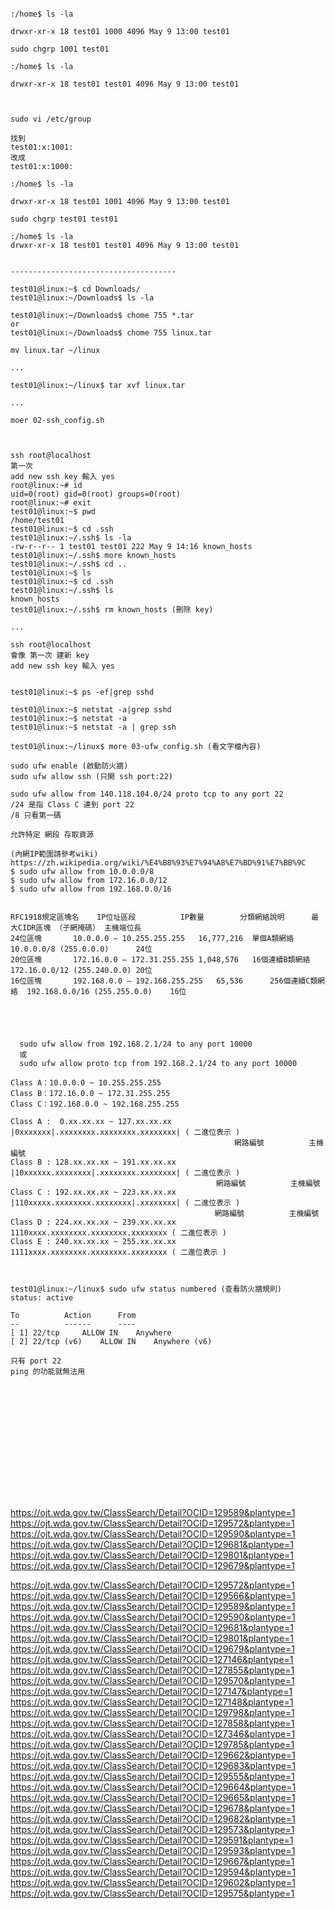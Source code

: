 

```

:/home$ ls -la

drwxr-xr-x 18 test01 1000 4096 May 9 13:00 test01

sudo chgrp 1001 test01

:/home$ ls -la

drwxr-xr-x 18 test01 test01 4096 May 9 13:00 test01



sudo vi /etc/group

找到 
test01:x:1001:
改成
test01:x:1000:

:/home$ ls -la

drwxr-xr-x 18 test01 1001 4096 May 9 13:00 test01

sudo chgrp test01 test01

:/home$ ls -la
drwxr-xr-x 18 test01 test01 4096 May 9 13:00 test01


-------------------------------------

test01@linux:~$ cd Downloads/
test01@linux:~/Downloads$ ls -la
 
test01@linux:~/Downloads$ chome 755 *.tar
or 
test01@linux:~/Downloads$ chome 755 linux.tar

mv linux.tar ~/linux

...

test01@linux:~/linux$ tar xvf linux.tar

...

moer 02-ssh_config.sh



ssh root@localhost
第一次
add new ssh key 輸入 yes
root@linux:~# id
uid=0(root) gid=0(root) groups=0(root)
root@linux:~# exit
test01@linux:~$ pwd
/home/test01
test01@linux:~$ cd .ssh
test01@linux:~/.ssh$ ls -la
-rw-r--r-- 1 test01 test01 222 May 9 14:16 known_hosts
test01@linux:~/.ssh$ more known_hosts
test01@linux:~/.ssh$ cd ..
test01@linux:~$ ls
test01@linux:~$ cd .ssh
test01@linux:~/.ssh$ ls
known_hosts
test01@linux:~/.ssh$ rm known_hosts (刪除 key)

...

ssh root@localhost
會像 第一次 建新 key
add new ssh key 輸入 yes


test01@linux:~$ ps -ef|grep sshd

test01@linux:~$ netstat -a|grep sshd
test01@linux:~$ netstat -a
test01@linux:~$ netstat -a | grep ssh

test01@linux:~/linux$ more 03-ufw_config.sh (看文字檔內容)

sudo ufw enable (啟動防火牆)
sudo ufw allow ssh (只開 ssh port:22)

sudo ufw allow from 140.118.104.0/24 proto tcp to any port 22
/24 是指 Class C 連到 port 22
/8 只看第一碼

允許特定 網段 存取資源

(內網IP範圍請參考wiki) https://zh.wikipedia.org/wiki/%E4%B8%93%E7%94%A8%E7%BD%91%E7%BB%9C
$ sudo ufw allow from 10.0.0.0/8
$ sudo ufw allow from 172.16.0.0/12
$ sudo ufw allow from 192.168.0.0/16


RFC1918規定區塊名	IP位址區段			IP數量		分類網絡說明		最大CIDR區塊 （子網掩碼）	主機端位長
24位區塊		10.0.0.0 – 10.255.255.255	16,777,216	單個A類網絡		10.0.0.0/8 (255.0.0.0)		24位
20位區塊		172.16.0.0 – 172.31.255.255	1,048,576	16個連續B類網絡		172.16.0.0/12 (255.240.0.0)	20位
16位區塊		192.168.0.0 – 192.168.255.255	65,536		256個連續C類網絡	192.168.0.0/16 (255.255.0.0)	16位





  sudo ufw allow from 192.168.2.1/24 to any port 10000
  或
  sudo ufw allow proto tcp from 192.168.2.1/24 to any port 10000

Class A：10.0.0.0 ~ 10.255.255.255
Class B：172.16.0.0 ~ 172.31.255.255
Class C：192.168.0.0 ~ 192.168.255.255

Class A :  0.xx.xx.xx ~ 127.xx.xx.xx            |0xxxxxxx|.xxxxxxxx.xxxxxxxx.xxxxxxxx| ( 二進位表示 )        
                                                  網路編號          主機編號
Class B : 128.xx.xx.xx ~ 191.xx.xx.xx           |10xxxxxx.xxxxxxxx|.xxxxxxxx.xxxxxxxx| ( 二進位表示 )
                　　　　　　　　　　 　　         網路編號          主機編號
Class C : 192.xx.xx.xx ~ 223.xx.xx.xx           |110xxxxx.xxxxxxxx.xxxxxxxx|.xxxxxxxx| ( 二進位表示 )
                　　　　　　　　　　　　　        網路編號          主機編號
Class D : 224.xx.xx.xx ~ 239.xx.xx.xx           1110xxxx.xxxxxxxx.xxxxxxxx.xxxxxxxx ( 二進位表示 )
Class E : 240.xx.xx.xx ~ 255.xx.xx.xx           1111xxxx.xxxxxxxx.xxxxxxxx.xxxxxxxx ( 二進位表示 )



test01@linux:~/linux$ sudo ufw status numbered (查看防火牆規則)
status: active

To			Action		From
--			------		----
[ 1] 22/tcp		ALLOW IN	Anywhere
[ 2] 22/tcp (v6)	ALLOW IN	Anywhere (v6)

只有 port 22 
ping 的功能就無法用















```
https://ojt.wda.gov.tw/ClassSearch/Detail?OCID=129589&plantype=1  
https://ojt.wda.gov.tw/ClassSearch/Detail?OCID=129572&plantype=1  
https://ojt.wda.gov.tw/ClassSearch/Detail?OCID=129590&plantype=1  
https://ojt.wda.gov.tw/ClassSearch/Detail?OCID=129681&plantype=1  
https://ojt.wda.gov.tw/ClassSearch/Detail?OCID=129801&plantype=1  
https://ojt.wda.gov.tw/ClassSearch/Detail?OCID=129679&plantype=1  


https://ojt.wda.gov.tw/ClassSearch/Detail?OCID=129572&plantype=1	
https://ojt.wda.gov.tw/ClassSearch/Detail?OCID=129566&plantype=1	
https://ojt.wda.gov.tw/ClassSearch/Detail?OCID=129589&plantype=1	
https://ojt.wda.gov.tw/ClassSearch/Detail?OCID=129590&plantype=1	
https://ojt.wda.gov.tw/ClassSearch/Detail?OCID=129681&plantype=1	
https://ojt.wda.gov.tw/ClassSearch/Detail?OCID=129801&plantype=1	
https://ojt.wda.gov.tw/ClassSearch/Detail?OCID=129679&plantype=1	
https://ojt.wda.gov.tw/ClassSearch/Detail?OCID=127146&plantype=1	
https://ojt.wda.gov.tw/ClassSearch/Detail?OCID=127855&plantype=1	
https://ojt.wda.gov.tw/ClassSearch/Detail?OCID=129570&plantype=1	
https://ojt.wda.gov.tw/ClassSearch/Detail?OCID=127147&plantype=1	
https://ojt.wda.gov.tw/ClassSearch/Detail?OCID=127148&plantype=1	
https://ojt.wda.gov.tw/ClassSearch/Detail?OCID=129798&plantype=1	
https://ojt.wda.gov.tw/ClassSearch/Detail?OCID=127858&plantype=1	
https://ojt.wda.gov.tw/ClassSearch/Detail?OCID=127346&plantype=1	
https://ojt.wda.gov.tw/ClassSearch/Detail?OCID=129785&plantype=1	
https://ojt.wda.gov.tw/ClassSearch/Detail?OCID=129662&plantype=1	
https://ojt.wda.gov.tw/ClassSearch/Detail?OCID=129683&plantype=1	
https://ojt.wda.gov.tw/ClassSearch/Detail?OCID=129555&plantype=1	
https://ojt.wda.gov.tw/ClassSearch/Detail?OCID=129664&plantype=1	
https://ojt.wda.gov.tw/ClassSearch/Detail?OCID=129665&plantype=1	
https://ojt.wda.gov.tw/ClassSearch/Detail?OCID=129678&plantype=1	
https://ojt.wda.gov.tw/ClassSearch/Detail?OCID=129682&plantype=1	
https://ojt.wda.gov.tw/ClassSearch/Detail?OCID=129573&plantype=1	
https://ojt.wda.gov.tw/ClassSearch/Detail?OCID=129591&plantype=1	
https://ojt.wda.gov.tw/ClassSearch/Detail?OCID=129593&plantype=1	
https://ojt.wda.gov.tw/ClassSearch/Detail?OCID=129667&plantype=1	
https://ojt.wda.gov.tw/ClassSearch/Detail?OCID=129594&plantype=1	
https://ojt.wda.gov.tw/ClassSearch/Detail?OCID=129602&plantype=1	
https://ojt.wda.gov.tw/ClassSearch/Detail?OCID=129575&plantype=1	
